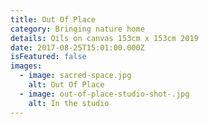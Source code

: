 ```yaml
---
title: Out Of Place
category: Bringing nature home
details: Oils on canvas 153cm x 153cm 2019
date: 2017-08-25T15:01:00.000Z
isFeatured: false
images:
  - image: sacred-space.jpg
    alt: Out Of Place
  - image: out-of-place-studio-shot-.jpg
    alt: In the studio
---
```

